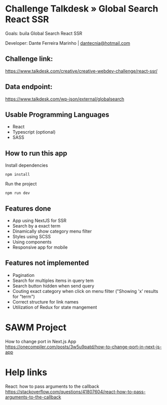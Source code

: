 # Challenge Talkdesk » Global Search React SSR

Goals: buila Global Search React SSR

Developer: Dante Ferreira Marinho | dantecnia@hotmail.com

## Challenge link:  
https://www.talkdesk.com/creative/creative-webdev-challenge/react-ssr/

## Data endpoint:  
https://www.talkdesk.com/wp-json/external/globalsearch

## Usable Programming Languages
- React
- Typescript (optional)
- SASS

## How to run this app

Install dependencies
```
npm install
```
Run the project

```
npm run dev
```

## Features done
- App using NextJS for SSR
- Search by a exact term
- Dinamically show category menu filter
- Styles using SCSS
- Using components
- Responsive app for mobile

## Features not implemented
- Pagination
- Search for multiples items in query tem
- Search button hidden when send query
- Couting exact category when click on menu filter ("Showing 'x' results for "term")
- Correct structure for link names
- Utilization of Redux for state mangement


# SAWM Project

How to change port in Next.js App
https://onecompiler.com/posts/3w5u9patd/how-to-change-port-in-next-js-app

# Help links

React: how to pass arguments to the callback
https://stackoverflow.com/questions/41807604/react-how-to-pass-arguments-to-the-callback